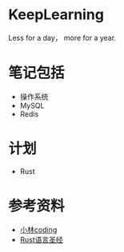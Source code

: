 # KeepLearning
Less for a day， more for a year.

# 笔记包括
- 操作系统
- MySQL
- Redis

# 计划
- Rust

# 参考资料
- [小林coding](https://xiaolincoding.com/)
- [Rust语言圣经](https://course.rs/about-book.html)